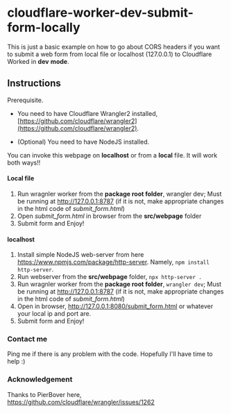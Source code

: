 # cloudflare-worker-dev-submit-form-locally

This is just a basic example on how to go about CORS headers if you want to submit a web form from local file or localhost (127.0.0.1) to Cloudflare Worked in **dev** **mode**.

## Instructions

Prerequisite. 

- You need to have Cloudflare Wrangler2 installed, [https://github.com/cloudflare/wrangler2](https://github.com/cloudflare/wrangler2). 

- (Optional) You need to have NodeJS installed.

  

You can invoke this webpage on **localhost** or from a **local** file. It will work both ways!!

#### Local file

1. Run wragnler worker from the **package root folder**, wrangler dev; Must be running at http://127.0.0.1:8787 (if it is not, make appropriate changes in the html code of *submit_form.html*)
2. Open *submit_form.html* in browser from the **src/webpage** folder
3. Submit form and Enjoy!

#### localhost

1. Install simple NodeJS web-server from here https://www.npmjs.com/package/http-server.
   Namely, `npm install http-server`.
2. Run webserver from the **src/webpage** folder, `npx http-server .`
3. Run wragnler worker from the **package root folder**, `wrangler dev`; Must be running at http://127.0.0.1:8787 (if it is not, make appropriate changes in the html code of *submit_form.html*)
4. Open in browser, http://127.0.0.1:8080/submit_form.html or whatever your local ip and port are.
5. Submit form and Enjoy!



### Contact me

Ping me if there is any problem with the code. Hopefully I'll have time to help :)



### Acknowledgement

Thanks to PierBover here, https://github.com/cloudflare/wrangler/issues/1262





